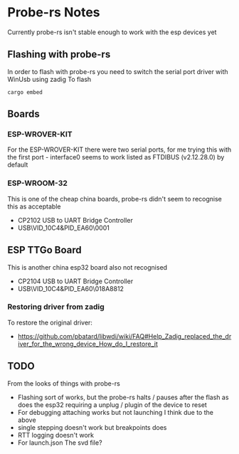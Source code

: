 # Probe-rs Notes

Currently probe-rs isn't stable enough to work with the esp devices yet

## Flashing with probe-rs

In order to flash with probe-rs you need to switch the serial port driver with WinUsb using zadig
To flash
```
cargo embed
```

## Boards

### ESP-WROVER-KIT

For the ESP-WROVER-KIT there were two serial ports, for me trying this with the first port - interface0 seems to work
listed as FTDIBUS (v2.12.28.0) by default

### ESP-WROOM-32

This is one of the cheap china boards, probe-rs didn't seem to recognise this as acceptable

  * CP2102 USB to UART Bridge Controller
  * USB\VID_10C4&PID_EA60\0001

## ESP TTGo Board

This is another china esp32 board
also not recognised

  * CP2104 USB to UART Bridge Controller
  * USB\VID_10C4&PID_EA60\018A8812

### Restoring driver from zadig

To restore the original driver:

  * https://github.com/pbatard/libwdi/wiki/FAQ#Help_Zadig_replaced_the_driver_for_the_wrong_device_How_do_I_restore_it

## TODO

From the looks of things with probe-rs

  * Flashing sort of works, but the probe-rs halts / pauses after the flash as does the esp32
    requiring a unplug / plugin of the device to reset
  * For debugging attaching works but not launching I think due to the above
  * single stepping doesn't work but breakpoints does
  * RTT logging doesn't work
  * For launch.json The svd file?
